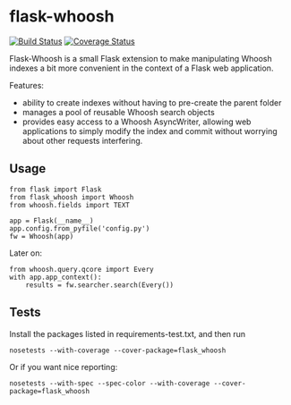 # flask-whoosh

[![Build Status](https://travis-ci.org/drivet/flask-whoosh.svg?branch=master)](https://travis-ci.org/drivet/flask-whoosh)
[![Coverage Status](https://coveralls.io/repos/drivet/flask-whoosh/badge.svg)](https://coveralls.io/r/drivet/flask-whoosh)


Flask-Whoosh is a small Flask extension to make manipulating Whoosh
indexes a bit more convenient in the context of a Flask web application.

Features:

* ability to create indexes without having to pre-create the parent folder
* manages a pool of reusable Whoosh search objects
* provides easy access to a Whoosh AsyncWriter, allowing web applications to 
simply modify the index and commit without worrying about other requests
interfering.

## Usage

```
from flask import Flask
from flask_whoosh import Whoosh
from whoosh.fields import TEXT

app = Flask(__name__)
app.config.from_pyfile('config.py')
fw = Whoosh(app)
```

Later on:

```
from whoosh.query.qcore import Every
with app.app_context():
    results = fw.searcher.search(Every())    
```

## Tests

Install the packages listed in requirements-test.txt, and then run

```
nosetests --with-coverage --cover-package=flask_whoosh
```

Or if you want nice reporting:

```
nosetests --with-spec --spec-color --with-coverage --cover-package=flask_whoosh
```